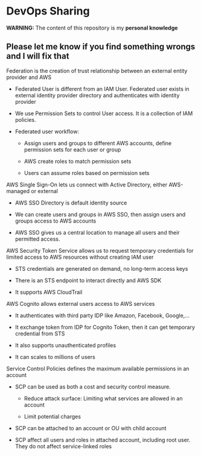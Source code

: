 # DevOps Sharing

**WARNING:** The content of this repository is my **personal knowledge**

Please let me know if you find something wrongs and I will fix that
---

Federation is the creation of trust relationship between an external entity provider and AWS

* Federated User is different from an IAM User. Federated user exists in external identity provider directory and authenticates with identity provider

* We use Permission Sets to control User access. It is a collection of IAM policies.

* Federated user workflow:

    * Assign users and groups to different AWS accounts, define permission sets for each user or group

    * AWS create roles to match permission sets

    * Users can assume roles based on permission sets

AWS Single Sign-On lets us connect with Active Directory, either AWS-managed or external

* AWS SSO Directory is default identity source

* We can create users and groups in AWS SSO, then assign users and groups access to AWS accounts

* AWS SSO gives us a central location to manage all users and their permitted access.

AWS Security Token Service allows us to request temporary credentials for limited access to AWS resources without creating IAM user

* STS credentials are generated on demand, no long-term access keys

* There is an STS endpoint to interact directly and AWS SDK

* It supports AWS CloudTrail

AWS Cognito allows external users access to AWS services

* It authenticates with third party IDP like Amazon, Facebook, Google,...

* It exchange token from IDP for Cognito Token, then it can get temporary credential from STS

* It also supports unauthenticated profiles

* It can scales to millions of users

Service Control Policies defines the maximum available permissions in an account

* SCP can be used as both a cost and security control measure.

    * Reduce attack surface: Limiting what services are allowed in an account

    * Limit potential charges

* SCP can be attached to an account or OU with child account

* SCP affect all users and roles in attached account, including root user. They do not affect service-linked roles
